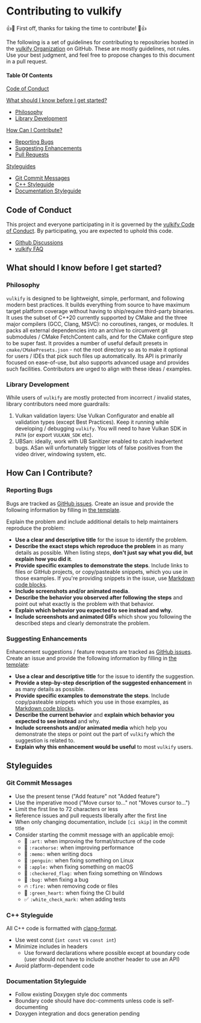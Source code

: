 # Contributing to vulkify

:+1::tada: First off, thanks for taking the time to contribute! :tada::+1:

The following is a set of guidelines for contributing to repositories hosted in the [vulkify Organization](https://github.com/vulkify) on GitHub. These are mostly guidelines, not rules. Use your best judgment, and feel free to propose changes to this document in a pull request.

#### Table Of Contents

[Code of Conduct](#code-of-conduct)

[What should I know before I get started?](#what-should-i-know-before-i-get-started)
  * [Philosophy](#philosophy)
  * [Library Development](#library-development)

[How Can I Contribute?](#how-can-i-contribute)
  * [Reporting Bugs](#reporting-bugs)
  * [Suggesting Enhancements](#suggesting-enhancements)
  * [Pull Requests](#pull-requests)

[Styleguides](#styleguides)
  * [Git Commit Messages](#git-commit-messages)
  * [C++ Styleguide](#c-styleguide)
  * [Documentation Styleguide](#documentation-styleguide)

## Code of Conduct

This project and everyone participating in it is governed by the [vulkify Code of Conduct](../CODE_OF_CONDUCT.md). By participating, you are expected to uphold this code.

* [Github Discussions](https://github.com/vulkify/vulkify/discussions)
* [vulkify FAQ](https://github.com/vulkify/vulkify/wiki/FAQ)

## What should I know before I get started?

### Philosophy

`vulkify` is designed to be lightweight, simple, performant, and following modern best practices. It builds everything from source to have maximum target platform coverage without having to ship/require third-party binaries. It uses the subset of C++20 currently supported by CMake and the three major compilers (GCC, Clang, MSVC): no coroutines, ranges, or modules. It packs all external dependencies into an archive to circumvent git submodules / CMake FetchContent calls, and for the CMake configure step to be super fast. It provides a number of useful default presets in `cmake/CMakePresets.json` - not the root directory so as to make it optional for users / IDEs that pick such files up automatically. Its API is primarily focused on ease-of-use, but also supports advanced usage and provides such facilities. Contributors are urged to align with these ideas / examples.

### Library Development

While users of `vulkify` are mostly protected from incorrect / invalid states, library contributors need more guardrails:

1. Vulkan validation layers: Use Vulkan Configurator and enable all validation types (except Best Practices). Keep it running while developing / debugging `vulkify`. You will need to have Vulkan SDK in `PATH` (or export `VULKAN_SDK` etc).
1. UBSan: ideally, work with UB Sanitizer enabled to catch inadvertent bugs. ASan will unfortunately trigger lots of false positives from the video driver, windowing system, etc.

## How Can I Contribute?

### Reporting Bugs

Bugs are tracked as [GitHub issues](https://guides.github.com/features/issues/). Create an issue and provide the following information by filling in [the template](https://github.com/vulkify/vulkify/blob/main/.github/ISSUE_TEMPLATE/bug_report.md).

Explain the problem and include additional details to help maintainers reproduce the problem:

* **Use a clear and descriptive title** for the issue to identify the problem.
* **Describe the exact steps which reproduce the problem** in as many details as possible. When listing steps, **don't just say what you did, but explain how you did it**.
* **Provide specific examples to demonstrate the steps**. Include links to files or GitHub projects, or copy/pasteable snippets, which you use in those examples. If you're providing snippets in the issue, use [Markdown code blocks](https://help.github.com/articles/markdown-basics/#multiple-lines).
* **Include screenshots and/or animated media**.
* **Describe the behavior you observed after following the steps** and point out what exactly is the problem with that behavior.
* **Explain which behavior you expected to see instead and why.**
* **Include screenshots and animated GIFs** which show you following the described steps and clearly demonstrate the problem.

### Suggesting Enhancements

Enhancement suggestions / feature requests are tracked as [GitHub issues](https://guides.github.com/features/issues/). Create an issue and provide the following information by filling in [the template](https://github.com/vulkify/vulkify/blob/dev/.github/ISSUE_TEMPLATE/feature_request.md):

* **Use a clear and descriptive title** for the issue to identify the suggestion.
* **Provide a step-by-step description of the suggested enhancement** in as many details as possible.
* **Provide specific examples to demonstrate the steps**. Include copy/pasteable snippets which you use in those examples, as [Markdown code blocks](https://help.github.com/articles/markdown-basics/#multiple-lines).
* **Describe the current behavior** and **explain which behavior you expected to see instead** and why.
* **Include screenshots and/or animated media** which help you demonstrate the steps or point out the part of `vulkify` which the suggestion is related to.
* **Explain why this enhancement would be useful** to most `vulkify` users.

## Styleguides

### Git Commit Messages

* Use the present tense ("Add feature" not "Added feature")
* Use the imperative mood ("Move cursor to..." not "Moves cursor to...")
* Limit the first line to 72 characters or less
* Reference issues and pull requests liberally after the first line
* When only changing documentation, include `[ci skip]` in the commit title
* Consider starting the commit message with an applicable emoji:
    * :art: `:art:` when improving the format/structure of the code
    * :racehorse: `:racehorse:` when improving performance
    * :memo: `:memo:` when writing docs
    * :penguin: `:penguin:` when fixing something on Linux
    * :apple: `:apple:` when fixing something on macOS
    * :checkered_flag: `:checkered_flag:` when fixing something on Windows
    * :bug: `:bug:` when fixing a bug
    * :fire: `:fire:` when removing code or files
    * :green_heart: `:green_heart:` when fixing the CI build
    * :white_check_mark: `:white_check_mark:` when adding tests

### C++ Styleguide

All C++ code is formatted with [clang-format](https://clang.llvm.org/docs/ClangFormat.html).

* Use west const (`int const` vs `const int`)
* Minimize includes in headers
  * Use forward declarations where possible except at boundary code (user should not have to include another header to use an API)
* Avoid platform-dependent code

### Documentation Styleguide

* Follow existing Doxygen style doc comments
* Boundary code should have doc-comments unless code is self-documenting
* Doxygen integration and docs generation pending

